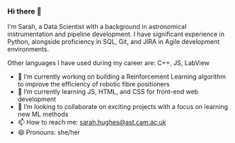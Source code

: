 ### Hi there 👋
I'm Sarah, a Data Scientist with a background in astronomical instrumentation and pipeline development. I have significant experience in Python,
alongside proficiency in SQL, Git, and JIRA in Agile development environments. 

Other languages I have used during my career are: C++, JS, LabView
<!--
**SHughes96/SHughes96** is a ✨ _special_ ✨ repository because its `README.md` (this file) appears on your GitHub profile.

Here are some ideas to get you started:-->

- 🔭 I’m currently working on building a Reinforcement Learning algorithm to improve the efficiency of robotic fibre positioners
- 🌱 I’m currently learning JS, HTML, and CSS for front-end web development
- 👯 I’m looking to collaborate on exciting projects with a focus on learning new ML methods
- 📫 How to reach me: sarah.hughes@ast.cam.ac.uk
- 😄 Pronouns: she/her

